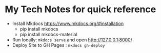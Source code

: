 My Tech Notes for quick reference
==================================

* Install Mkdocs https://www.mkdocs.org/#installation
  * pip install mkdocs
  * pip install mkdocs-material
* Run locally: `mkdocs serve` and open http://127.0.0.1:8000/
* Deploy Site to GH Pages : `mkdocs gh-deploy`
